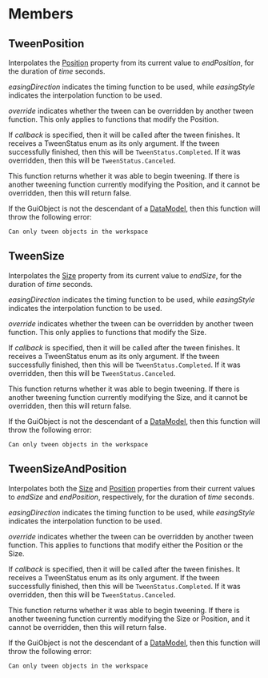 # Members

## TweenPosition

Interpolates the [Position](#memberPosition) property from its current value
to *endPosition*, for the duration of *time* seconds.

*easingDirection* indicates the timing function to be used, while
*easingStyle* indicates the interpolation function to be used.

*override* indicates whether the tween can be overridden by another tween
function. This only applies to functions that modify the Position.

If *callback* is specified, then it will be called after the tween finishes.
It receives a TweenStatus enum as its only argument. If the tween successfully
finished, then this will be `TweenStatus.Completed`. If it was overridden,
then this will be `TweenStatus.Canceled`.

This function returns whether it was able to begin tweening. If there is
another tweening function currently modifying the Position, and it cannot be
overridden, then this will return false.

If the GuiObject is not the descendant of a [DataModel](DataModel.html), then
this function will throw the following error:

	Can only tween objects in the workspace

## TweenSize

Interpolates the [Size](#memberSize) property from its current value to
*endSize*, for the duration of *time* seconds.

*easingDirection* indicates the timing function to be used, while
*easingStyle* indicates the interpolation function to be used.

*override* indicates whether the tween can be overridden by another tween
function. This only applies to functions that modify the Size.

If *callback* is specified, then it will be called after the tween finishes.
It receives a TweenStatus enum as its only argument. If the tween successfully
finished, then this will be `TweenStatus.Completed`. If it was overridden,
then this will be `TweenStatus.Canceled`.

This function returns whether it was able to begin tweening. If there is
another tweening function currently modifying the Size, and it cannot be
overridden, then this will return false.

If the GuiObject is not the descendant of a [DataModel](DataModel.html), then
this function will throw the following error:

	Can only tween objects in the workspace

## TweenSizeAndPosition

Interpolates both the [Size](#memberSize) and [Position](#memberPosition)
properties from their current values to *endSize* and *endPosition*,
respectively, for the duration of *time* seconds.

*easingDirection* indicates the timing function to be used, while
*easingStyle* indicates the interpolation function to be used.

*override* indicates whether the tween can be overridden by another tween
function. This applies to functions that modify either the Position or the
Size.

If *callback* is specified, then it will be called after the tween finishes.
It receives a TweenStatus enum as its only argument. If the tween successfully
finished, then this will be `TweenStatus.Completed`. If it was overridden,
then this will be `TweenStatus.Canceled`.

This function returns whether it was able to begin tweening. If there is
another tweening function currently modifying the Size or Position, and it
cannot be overridden, then this will return false.

If the GuiObject is not the descendant of a [DataModel](DataModel.html), then
this function will throw the following error:

	Can only tween objects in the workspace
